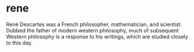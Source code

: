 # rene
René Descartes was a French philosopher, mathematician, and scientist. Dubbed the father of modern western philosophy, much of subsequent Western philosophy is a response to his writings, which are studied closely to this day.
